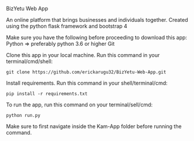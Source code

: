 BizYetu Web App

An online platform that brings businesses and individuals together. 
Created using the python flask framework and bootstrap 4



Make sure you have the following before proceeding to download this app:
    Python => preferably python 3.6 or higher
    Git

Clone this app in your local machine. Run this command in your terminal/cmd/shell:
        
    git clone https://github.com/erickarugu32/BizYetu-Web-App.git

Install requirements. Run this command in your shell/terminal/cmd:

    pip install -r requirements.txt 

To run the app, run this command on your terminal/sell/cmd:

    python run.py
    
Make sure to first navigate inside the Kam-App folder before running the command.
